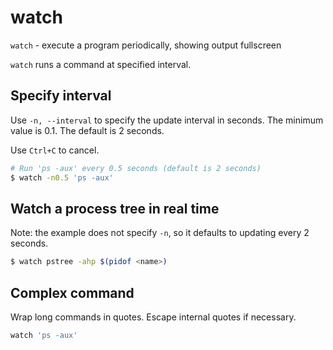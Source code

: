 # watch

`watch` - execute a program periodically, showing output fullscreen

`watch` runs a command at specified interval.

## Specify interval
Use `-n, --interval` to specify the update interval in seconds. The minimum value is 0.1. The default is 2 seconds.

Use `Ctrl+C` to cancel.
```bash
# Run 'ps -aux' every 0.5 seconds (default is 2 seconds)
$ watch -n0.5 'ps -aux'
```

## Watch a process tree in real time
Note: the example does not specify `-n`, so it defaults to updating every 2 seconds.
```bash
$ watch pstree -ahp $(pidof <name>)
```

## Complex command
Wrap long commands in quotes. Escape internal quotes if necessary.
```bash
watch 'ps -aux'
```
